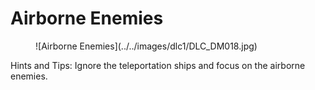 # Airborne Enemies

<figure markdown>
![Airborne Enemies](../../images/dlc1/DLC_DM018.jpg)
</figure>

Hints and Tips: Ignore the teleportation ships and focus on the airborne enemies.
